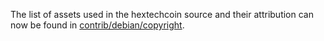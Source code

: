 The list of assets used in the hextechcoin source and their attribution can now be found in [contrib/debian/copyright](../contrib/debian/copyright).
